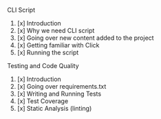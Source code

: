 CLI Script
1. [x] Introduction
2. [x] Why we need CLI script
3. [x] Going over new content added to the project
4. [x] Getting familiar with Click
5. [x] Running the script

Testing and Code Quality
1. [x] Introduction
2. [x] Going over requirements.txt
3. [x] Writing and Running Tests
4. [x] Test Coverage
5. [x] Static Analysis (linting)

